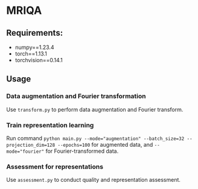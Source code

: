 # MRIQA

## Requirements:
- numpy==1.23.4
- torch==1.13.1
- torchvision==0.14.1


## Usage

### Data augmentation and Fourier transformation

Use `transform.py` to perform data augmentation and Fourier transform.

### Train representation learning

Run command `python main.py --mode="augmentation" --batch_size=32 --projection_dim=128 --epochs=100` for augmented data, and `--mode="fourier"` for Fourier-transformed data.

### Assessment for representations

Use `assessment.py` to conduct quality and representation assessment.
